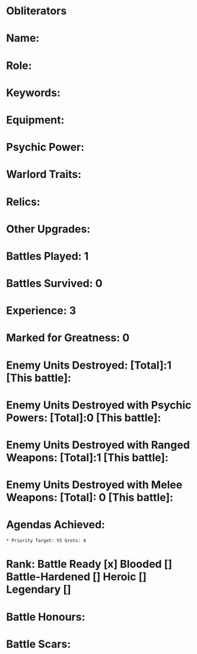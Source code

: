 # Obliterators

# Name: 
# Role:
# Keywords:
# Equipment:
# Psychic Power:
# Warlord Traits:
# Relics:
# Other Upgrades:

# Battles Played: 1
# Battles Survived: 0
# Experience: 3
# Marked for Greatness: 0
# Enemy Units Destroyed: [Total]:1  [This battle]:
# Enemy Units Destroyed with Psychic Powers: [Total]:0  [This battle]:
# Enemy Units Destroyed with Ranged Weapons: [Total]:1  [This battle]:
# Enemy Units Destroyed with Melee Weapons: [Total]: 0 [This battle]:
# Agendas Achieved: 
    * Priority Target: VS Grots: 4

# Rank: Battle Ready [x] Blooded [] Battle-Hardened [] Heroic [] Legendary []

# Battle Honours: 
# Battle Scars: